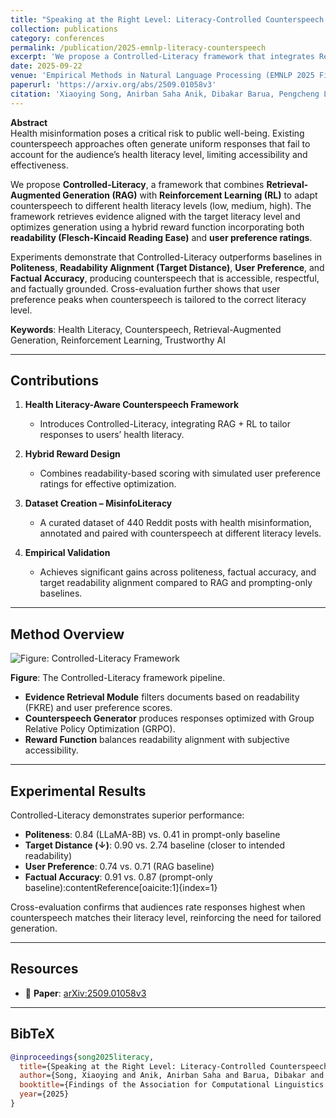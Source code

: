 ```yaml
---
title: "Speaking at the Right Level: Literacy-Controlled Counterspeech Generation with RAG-RL"
collection: publications
category: conferences
permalink: /publication/2025-emnlp-literacy-counterspeech
excerpt: 'We propose a Controlled-Literacy framework that integrates Retrieval-Augmented Generation (RAG) and Reinforcement Learning (RL) to generate counterspeech tailored to different health literacy levels.'
date: 2025-09-22
venue: 'Empirical Methods in Natural Language Processing (EMNLP 2025 Findings) – Accepted'
paperurl: 'https://arxiv.org/abs/2509.01058v3'
citation: 'Xiaoying Song, Anirban Saha Anik, Dibakar Barua, Pengcheng Luo, Junhua Ding, Lingzi Hong. (2025). "Speaking at the Right Level: Literacy-Controlled Counterspeech Generation with RAG-RL." <i>Findings of the Association for Computational Linguistics: EMNLP 2025</i>.'
---
```


**Abstract**  
Health misinformation poses a critical risk to public well-being. Existing counterspeech approaches often generate uniform responses that fail to account for the audience’s health literacy level, limiting accessibility and effectiveness.  

We propose **Controlled-Literacy**, a framework that combines **Retrieval-Augmented Generation (RAG)** with **Reinforcement Learning (RL)** to adapt counterspeech to different health literacy levels (low, medium, high). The framework retrieves evidence aligned with the target literacy level and optimizes generation using a hybrid reward function incorporating both **readability (Flesch-Kincaid Reading Ease)** and **user preference ratings**.  

Experiments demonstrate that Controlled-Literacy outperforms baselines in **Politeness**, **Readability Alignment (Target Distance)**, **User Preference**, and **Factual Accuracy**, producing counterspeech that is accessible, respectful, and factually grounded. Cross-evaluation further shows that user preference peaks when counterspeech is tailored to the correct literacy level.  

**Keywords**: Health Literacy, Counterspeech, Retrieval-Augmented Generation, Reinforcement Learning, Trustworthy AI  

---

## Contributions

1. **Health Literacy-Aware Counterspeech Framework**  
   - Introduces Controlled-Literacy, integrating RAG + RL to tailor responses to users’ health literacy.  

2. **Hybrid Reward Design**  
   - Combines readability-based scoring with simulated user preference ratings for effective optimization.  

3. **Dataset Creation – MisinfoLiteracy**  
   - A curated dataset of 440 Reddit posts with health misinformation, annotated and paired with counterspeech at different literacy levels.  

4. **Empirical Validation**  
   - Achieves significant gains across politeness, factual accuracy, and target readability alignment compared to RAG and prompting-only baselines.  

---

## Method Overview

![Figure: Controlled-Literacy Framework](/images/Paper-3/literacy_framework.jpg)  

**Figure**: The Controlled-Literacy framework pipeline.  

- **Evidence Retrieval Module** filters documents based on readability (FKRE) and user preference scores.  
- **Counterspeech Generator** produces responses optimized with Group Relative Policy Optimization (GRPO).  
- **Reward Function** balances readability alignment with subjective accessibility.  

---

## Experimental Results

Controlled-Literacy demonstrates superior performance:  

- **Politeness**: 0.84 (LLaMA-8B) vs. 0.41 in prompt-only baseline  
- **Target Distance (↓)**: 0.90 vs. 2.74 baseline (closer to intended readability)  
- **User Preference**: 0.74 vs. 0.71 (RAG baseline)  
- **Factual Accuracy**: 0.91 vs. 0.87 (prompt-only baseline):contentReference[oaicite:1]{index=1}  

Cross-evaluation confirms that audiences rate responses highest when counterspeech matches their literacy level, reinforcing the need for tailored generation.  

---

## Resources

- 📄 **Paper**: [arXiv:2509.01058v3](https://arxiv.org/abs/2509.01058v3)  

---

## BibTeX

```bibtex
@inproceedings{song2025literacy,
  title={Speaking at the Right Level: Literacy-Controlled Counterspeech Generation with RAG-RL},
  author={Song, Xiaoying and Anik, Anirban Saha and Barua, Dibakar and Luo, Pengcheng and Ding, Junhua and Hong, Lingzi},
  booktitle={Findings of the Association for Computational Linguistics: EMNLP 2025},
  year={2025}
}
```
